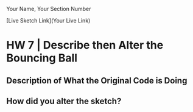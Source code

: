 Your Name, Your Section Number

[Live Sketch Link](Your Live Link)


# HW 7 | Describe then Alter the Bouncing Ball

## Description of What the Original Code is Doing

<!--
let ball = {};  // declares object called 'ball.'
ball.width = 40;  // sets the width of the ball to 40 pixels.
ball.x = 10;  // sets the starting x position of the ball to 10.
ball.y = 10; // sets the starting y position of the ball to 10.
ball.delta_x = 1;  //sets the direction of the balls trajectory on the x axis.
ball.delta_y = 1;  //sets the direction of the balls trajectory on the y axis.
ball.scale_x = 1;  //??
ball.scale_y = 1;  //??

function setup() {  // tells the browser that this is a p5.js document and to look for the p5 lib file
    createCanvas(windowWidth, 400);  // creates canvas that is the width of the browser window and 400 pixels high.
    background(255); // sets the background color to black.
}



function draw() {  // calls all code included in block in a continuous loop. 

    ball.x += ball.delta_x * ball.scale_x;
    ball.y += ball.delta_y * ball.scale_y;


    if (ball.x >= width || ball.x <= 0) {
        ball.delta_x = -1 * ball.delta_x;
    }
    if (ball.y >= height || ball.y <= 0) {
        ball.delta_y = -1 * ball.delta_y;
    }

    fill(255);
    ellipse(ball.x, ball.y, ball.width, ball.width);
}

function mousePressed() {
    ball.scale_x = map(mouseX, 0, width, 0.5, 10);
    ball.scale_y = map(mouseY, 0, height, 0.5, 10);
}

-->


## How did you alter the sketch?

<!--
Please describe how and why you changed the sketch?
-->

